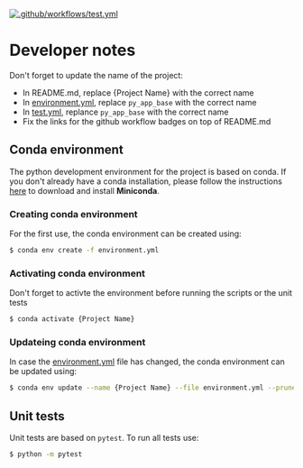 [![.github/workflows/test.yml](https://github.com/salarian/py_app_base/actions/workflows/test.yml/badge.svg)](https://github.com/salarian/py_app_base/actions/workflows/test.yml)

# Developer notes
Don't forget to update the name of the project:
- In README.md, replace {Project Name} with the correct name
- In [environment.yml](environment.yml), replace `py_app_base` with the correct name
- In [test.yml](.github/workflows/test.yml), replance `py_app_base` with the correct name
- Fix the links for the github workflow badges on top of README.md


## Conda environment
The python development environment for the project is based on conda. If you don't already have a conda installation, please follow the instructions [here](https://conda.io/miniconda.html) to download and install **Miniconda**.

### Creating conda environment
For the first use, the conda environment can be created using:

```bash
$ conda env create -f environment.yml
```

### Activating conda environment
Don't forget to activte the environment before running the scripts or the unit tests

```bash
$ conda activate {Project Name}
```

### Updateing conda environment
In case the [environment.yml](environment.yml) file has changed, the conda environment can be updated using:

```bash
$ conda env update --name {Project Name} --file environment.yml --prune
```

## Unit tests
Unit tests are based on `pytest`. To run all tests use:

```bash
$ python -m pytest
```
